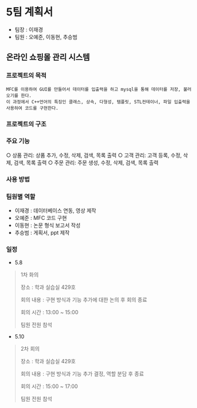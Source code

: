 # 5팀 계획서
* 팀장 : 이재경
* 팀원 : 오예준, 이동현, 추승범
## 온라인 쇼핑몰 관리 시스템
### 프로젝트의 목적
```
MFC를 이용하여 GUI를 만들어서 데이터를 입출력을 하고 mysql을 통해 데이터를 저장, 불러오기를 한다.
이 과정에서 C++언어의 특징인 클래스, 상속, 다형성, 템플릿, STL컨테이너, 파일 입출력을 사용하여 코드를 구현한다.
```
### 프로젝트의 구조

### 주요 기능
○ 상품 관리: 상품 추가, 수정, 삭제, 검색, 목록 출력
○ 고객 관리: 고객 등록, 수정, 삭제, 검색, 목록 출력
○ 주문 관리: 주문 생성, 수정, 삭제, 검색, 목록 출력

### 사용 방법

### 팀원별 역할
* 이재경 : 데이터베이스 연동, 영상 제작
* 오예준 : MFC 코드 구현
* 이동현 : 논문 형식 보고서 작성
* 추승범 : 게획서, ppt 제작

### 일정
* 5.8 
>1차 화의
>
>장소 : 학과 실습실 429호 
>
>회의 내용 : 구현 방식과 기능 추가에 대한 논의 후 회의 종료
>
>회의 시간 : 13:00 ~ 15:00
>
>팀원 전원 참석

* 5.10
>2차 회의 
>
>장소 : 학과 실습실 429호 
>
>회의 내용 : 구현 방식과 기능 추가 결정, 역할 분담 후 종료 
>
>회의 시간 : 15:00 ~ 17:00 
>
>팀원 전원 참석 
